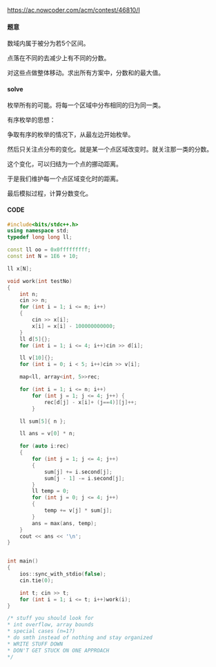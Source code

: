 https://ac.nowcoder.com/acm/contest/46810/I

#### 题意

数域内属于被分为若5个区间。

点落在不同的去减少上有不同的分数。

对这些点做整体移动。求出所有方案中，分数和的最大值。



#### solve

枚举所有的可能。将每一个区域中分布相同的归为同一类。

有序枚举的思想：

争取有序的枚举的情况下，从最左边开始枚举。

然后只关注点分布的变化。就是某一个点区域改变时。就关注那一类的分数。

这个变化，可以归结为一个点的挪动距离。

于是我们维护每一个点区域变化时的距离。

最后模拟过程，计算分数变化。

#### CODE

```cpp
#include<bits/stdc++.h>
using namespace std;
typedef long long ll;

const ll oo = 0x0fffffffff;
const int N = 1E6 + 10;

ll x[N];

void work(int testNo)
{
	int n;
	cin >> n;
	for (int i = 1; i <= n; i++)
	{
		cin >> x[i];
		x[i] = x[i] - 100000000000;
	}
	ll d[5]{};
	for (int i = 1; i <= 4; i++)cin >> d[i];

	ll v[10]{};
	for (int i = 0; i < 5; i++)cin >> v[i];

	map<ll, array<int, 5>>rec;

	for (int i = 1; i <= n; i++)
		for (int j = 1; j <= 4; j++) {
			rec[d[j] - x[i]+ (j==4)][j]++;
		}

	ll sum[5]{ n };

	ll ans = v[0] * n;

	for (auto i:rec)
	{
		for (int j = 1; j <= 4; j++)
		{
			sum[j] += i.second[j];
			sum[j - 1] -= i.second[j];
		}
		ll temp = 0;
		for (int j = 0; j <= 4; j++)
		{
			temp += v[j] * sum[j];
		}
		ans = max(ans, temp);
	}
	cout << ans << '\n';
}


int main()
{
	ios::sync_with_stdio(false);
	cin.tie(0);

	int t; cin >> t;
	for (int i = 1; i <= t; i++)work(i);
}

/* stuff you should look for
* int overflow, array bounds
* special cases (n=1?)
* do smth instead of nothing and stay organized
* WRITE STUFF DOWN
* DON'T GET STUCK ON ONE APPROACH
*/
```

